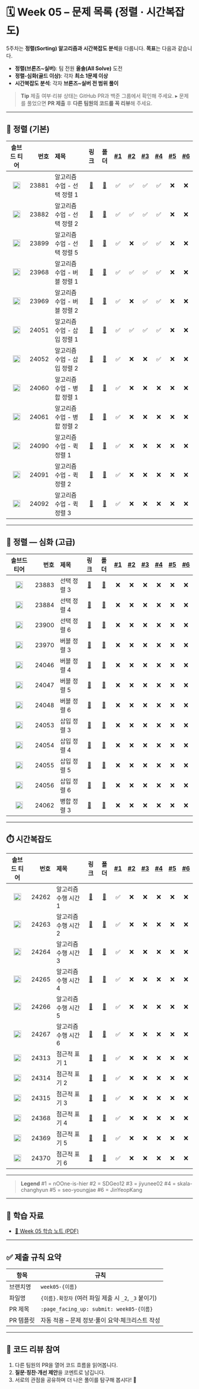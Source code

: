 # 🗓️ Week 05 – 문제 목록 (정렬 · 시간복잡도)

5주차는 **정렬(Sorting) 알고리즘과 시간복잡도 분석**을 다룹니다.
**목표**는 다음과 같습니다.

* **정렬(브론즈\~실버)**: 팀 전원 **올솔(All Solve)** 도전
* **정렬-심화(골드 이상)**: 각자 **최소 1문제 이상**
* **시간복잡도 분석**: 각자 **브론즈\~실버 전 범위 풀이**

> **Tip**
> 제출 여부·리뷰 상태는 GitHub PR과 백준 그룹에서 확인해 주세요.
> ▸ 문제를 풀었으면 **PR 제출** 후 **다른 팀원의 코드를 꼭 리뷰**해 주세요.

---

## 🔢 정렬 (기본)

<!--START:PROGRESS:SORT_BASIC-->

|                               솔브드 티어                               |    번호 | 제목                |                      링크                     |                   폴더                   | <a href="https://github.com/nOOne-is-hier" title="nOOne-is-hier">#1</a> | <a href="https://github.com/SDGeo12" title="SDGeo12">#2</a> | <a href="https://github.com/jiyunee02" title="jiyunee02">#3</a> | <a href="https://github.com/skala-changhyun" title="skala-changhyun">#4</a> | <a href="https://github.com/seo-youngjae" title="seo-youngjae">#5</a> | <a href="https://github.com/JinYeopKang" title="JinYeopKang">#6</a> |
| :----------------------------------------------------------------: | ----: | :---------------- | :-----------------------------------------: | :------------------------------------: | :---------------------------------------------------------------------: | :---------------------------------------------------------: | :-------------------------------------------------------------: | :-------------------------------------------------------------------------: | :-------------------------------------------------------------------: | :-----------------------------------------------------------------: |
| <img src="https://static.solved.ac/tier_small/5.svg" width="20"/> | 23881 | 알고리즘 수업 - 선택 정렬 1 | [🔗](https://www.acmicpc.net/problem/23881) | [📁](./정렬/boj_23881_알고리즘_수업_-_선택_정렬_1) | ✅ | ✅ | ✅ | ✅ | ❌ | ❌ |
| <img src="https://static.solved.ac/tier_small/5.svg" width="20"/> | 23882 | 알고리즘 수업 - 선택 정렬 2 | [🔗](https://www.acmicpc.net/problem/23882) | [📁](./정렬/boj_23882_알고리즘_수업_-_선택_정렬_2) | ✅ | ✅ | ✅ | ✅ | ❌ | ❌ |
| <img src="https://static.solved.ac/tier_small/5.svg" width="20"/> | 23899 | 알고리즘 수업 - 선택 정렬 5 | [🔗](https://www.acmicpc.net/problem/23899) | [📁](./정렬/boj_23899_알고리즘_수업_-_선택_정렬_5) | ✅ | ❌ | ✅ | ✅ | ❌ | ❌ |
| <img src="https://static.solved.ac/tier_small/5.svg" width="20"/> | 23968 | 알고리즘 수업 - 버블 정렬 1 | [🔗](https://www.acmicpc.net/problem/23968) | [📁](./정렬/boj_23968_알고리즘_수업_-_버블_정렬_1) | ✅ | ✅ | ✅ | ✅ | ❌ | ❌ |
| <img src="https://static.solved.ac/tier_small/5.svg" width="20"/> | 23969 | 알고리즘 수업 - 버블 정렬 2 | [🔗](https://www.acmicpc.net/problem/23969) | [📁](./정렬/boj_23969_알고리즘_수업_-_버블_정렬_2) | ✅ | ❌ | ✅ | ✅ | ❌ | ❌ |
| <img src="https://static.solved.ac/tier_small/5.svg" width="20"/> | 24051 | 알고리즘 수업 - 삽입 정렬 1 | [🔗](https://www.acmicpc.net/problem/24051) | [📁](./정렬/boj_24051_알고리즘_수업_-_삽입_정렬_1) | ✅ | ✅ | ✅ | ✅ | ❌ | ❌ |
| <img src="https://static.solved.ac/tier_small/5.svg" width="20"/> | 24052 | 알고리즘 수업 - 삽입 정렬 2 | [🔗](https://www.acmicpc.net/problem/24052) | [📁](./정렬/boj_24052_알고리즘_수업_-_삽입_정렬_2) | ✅ | ❌ | ❌ | ✅ | ❌ | ❌ |
| <img src="https://static.solved.ac/tier_small/8.svg" width="20"/> | 24060 | 알고리즘 수업 - 병합 정렬 1 | [🔗](https://www.acmicpc.net/problem/24060) | [📁](./정렬/boj_24060_알고리즘_수업_-_병합_정렬_1) | ✅ | ❌ | ❌ | ❌ | ❌ | ❌ |
| <img src="https://static.solved.ac/tier_small/7.svg" width="20"/> | 24061 | 알고리즘 수업 - 병합 정렬 2 | [🔗](https://www.acmicpc.net/problem/24061) | [📁](./정렬/boj_24061_알고리즘_수업_-_병합_정렬_2) | ✅ | ❌ | ❌ | ❌ | ❌ | ❌ |
| <img src="https://static.solved.ac/tier_small/6.svg" width="20"/> | 24090 | 알고리즘 수업 - 퀵 정렬 1 | [🔗](https://www.acmicpc.net/problem/24090) | [📁](./정렬/boj_24090_알고리즘_수업_-_퀵_정렬_1) | ✅ | ❌ | ❌ | ❌ | ❌ | ❌ |
| <img src="https://static.solved.ac/tier_small/6.svg" width="20"/> | 24091 | 알고리즘 수업 - 퀵 정렬 2 | [🔗](https://www.acmicpc.net/problem/24091) | [📁](./정렬/boj_24091_알고리즘_수업_-_퀵_정렬_2) | ✅ | ❌ | ❌ | ❌ | ❌ | ❌ |
| <img src="https://static.solved.ac/tier_small/10.svg" width="20"/> | 24092 | 알고리즘 수업 - 퀵 정렬 3 | [🔗](https://www.acmicpc.net/problem/24092) | [📁](./정렬/boj_24092_알고리즘_수업_-_퀵_정렬_3) | ✅ | ❌ | ❌ | ❌ | ❌ | ❌ |

<!--END:PROGRESS:SORT_BASIC-->

---

## 🧠 정렬 — 심화 (고급)

<!--START:PROGRESS:SORT_ADVANCED-->

|                               솔브드 티어                               |    번호 | 제목      |                      링크                     |                폴더               | <a href="https://github.com/nOOne-is-hier" title="nOOne-is-hier">#1</a> | <a href="https://github.com/SDGeo12" title="SDGeo12">#2</a> | <a href="https://github.com/jiyunee02" title="jiyunee02">#3</a> | <a href="https://github.com/skala-changhyun" title="skala-changhyun">#4</a> | <a href="https://github.com/seo-youngjae" title="seo-youngjae">#5</a> | <a href="https://github.com/JinYeopKang" title="JinYeopKang">#6</a> |
| :----------------------------------------------------------------: | ----: | :------ | :-----------------------------------------: | :-----------------------------: | :---------------------------------------------------------------------: | :---------------------------------------------------------: | :-------------------------------------------------------------: | :-------------------------------------------------------------------------: | :-------------------------------------------------------------------: | :-----------------------------------------------------------------: |
| <img src="https://static.solved.ac/tier_small/12.svg" width="20"/> | 23883 | 선택 정렬 3 | [🔗](https://www.acmicpc.net/problem/23883) | [📁](./정렬-심화/boj_23883_선택_정렬_3) | ❌ | ❌ | ❌ | ❌ | ❌ | ❌ |
| <img src="https://static.solved.ac/tier_small/12.svg" width="20"/> | 23884 | 선택 정렬 4 | [🔗](https://www.acmicpc.net/problem/23884) | [📁](./정렬-심화/boj_23884_선택_정렬_4) | ❌ | ❌ | ❌ | ❌ | ❌ | ❌ |
| <img src="https://static.solved.ac/tier_small/13.svg" width="20"/> | 23900 | 선택 정렬 6 | [🔗](https://www.acmicpc.net/problem/23900) | [📁](./정렬-심화/boj_23900_선택_정렬_6) | ❌ | ❌ | ❌ | ❌ | ❌ | ❌ |
| <img src="https://static.solved.ac/tier_small/12.svg" width="20"/> | 23970 | 버블 정렬 3 | [🔗](https://www.acmicpc.net/problem/23970) | [📁](./정렬-심화/boj_23970_버블_정렬_3) | ❌ | ❌ | ❌ | ❌ | ❌ | ❌ |
| <img src="https://static.solved.ac/tier_small/16.svg" width="20"/> | 24046 | 버블 정렬 4 | [🔗](https://www.acmicpc.net/problem/24046) | [📁](./정렬-심화/boj_24046_버블_정렬_4) | ❌ | ❌ | ❌ | ❌ | ❌ | ❌ |
| <img src="https://static.solved.ac/tier_small/16.svg" width="20"/> | 24047 | 버블 정렬 5 | [🔗](https://www.acmicpc.net/problem/24047) | [📁](./정렬-심화/boj_24047_버블_정렬_5) | ❌ | ❌ | ❌ | ❌ | ❌ | ❌ |
| <img src="https://static.solved.ac/tier_small/16.svg" width="20"/> | 24048 | 버블 정렬 6 | [🔗](https://www.acmicpc.net/problem/24048) | [📁](./정렬-심화/boj_24048_버블_정렬_6) | ❌ | ❌ | ❌ | ❌ | ❌ | ❌ |
| <img src="https://static.solved.ac/tier_small/11.svg" width="20"/> | 24053 | 삽입 정렬 3 | [🔗](https://www.acmicpc.net/problem/24053) | [📁](./정렬-심화/boj_24053_삽입_정렬_3) | ❌ | ❌ | ❌ | ❌ | ❌ | ❌ |
| <img src="https://static.solved.ac/tier_small/17.svg" width="20"/> | 24054 | 삽입 정렬 4 | [🔗](https://www.acmicpc.net/problem/24054) | [📁](./정렬-심화/boj_24054_삽입_정렬_4) | ❌ | ❌ | ❌ | ❌ | ❌ | ❌ |
| <img src="https://static.solved.ac/tier_small/17.svg" width="20"/> | 24055 | 삽입 정렬 5 | [🔗](https://www.acmicpc.net/problem/24055) | [📁](./정렬-심화/boj_24055_삽입_정렬_5) | ❌ | ❌ | ❌ | ❌ | ❌ | ❌ |
| <img src="https://static.solved.ac/tier_small/14.svg" width="20"/> | 24056 | 삽입 정렬 6 | [🔗](https://www.acmicpc.net/problem/24056) | [📁](./정렬-심화/boj_24056_삽입_정렬_6) | ❌ | ❌ | ❌ | ❌ | ❌ | ❌ |
| <img src="https://static.solved.ac/tier_small/11.svg" width="20"/> | 24062 | 병합 정렬 3 | [🔗](https://www.acmicpc.net/problem/24062) | [📁](./정렬-심화/boj_24062_병합_정렬_3) | ❌ | ❌ | ❌ | ❌ | ❌ | ❌ |

<!--END:PROGRESS:SORT_ADVANCED-->

---

## ⏱️ 시간복잡도

<!--START:PROGRESS:COMPLEXITY-->

|                               솔브드 티어                               |    번호 | 제목           |                      링크                     |                  폴더                  | <a href="https://github.com/nOOne-is-hier" title="nOOne-is-hier">#1</a> | <a href="https://github.com/SDGeo12" title="SDGeo12">#2</a> | <a href="https://github.com/jiyunee02" title="jiyunee02">#3</a> | <a href="https://github.com/skala-changhyun" title="skala-changhyun">#4</a> | <a href="https://github.com/seo-youngjae" title="seo-youngjae">#5</a> | <a href="https://github.com/JinYeopKang" title="JinYeopKang">#6</a> |
| :----------------------------------------------------------------: | ----: | :----------- | :-----------------------------------------: | :----------------------------------: | :---------------------------------------------------------------------: | :---------------------------------------------------------: | :-------------------------------------------------------------: | :-------------------------------------------------------------------------: | :-------------------------------------------------------------------: | :-----------------------------------------------------------------: |
| <img src="https://static.solved.ac/tier_small/1.svg" width="20"/> | 24262 | 알고리즘 수행 시간 1 | [🔗](https://www.acmicpc.net/problem/24262) | [📁](./시간복잡도/boj_24262_알고리즘_수행_시간_1) | ✅ | ❌ | ❌ | ❌ | ❌ | ❌ |
| <img src="https://static.solved.ac/tier_small/2.svg" width="20"/> | 24263 | 알고리즘 수행 시간 2 | [🔗](https://www.acmicpc.net/problem/24263) | [📁](./시간복잡도/boj_24263_알고리즘_수행_시간_2) | ✅ | ❌ | ❌ | ❌ | ❌ | ❌ |
| <img src="https://static.solved.ac/tier_small/3.svg" width="20"/> | 24264 | 알고리즘 수행 시간 3 | [🔗](https://www.acmicpc.net/problem/24264) | [📁](./시간복잡도/boj_24264_알고리즘_수행_시간_3) | ✅ | ❌ | ❌ | ❌ | ❌ | ❌ |
| <img src="https://static.solved.ac/tier_small/3.svg" width="20"/> | 24265 | 알고리즘 수행 시간 4 | [🔗](https://www.acmicpc.net/problem/24265) | [📁](./시간복잡도/boj_24265_알고리즘_수행_시간_4) | ✅ | ❌ | ❌ | ❌ | ❌ | ❌ |
| <img src="https://static.solved.ac/tier_small/3.svg" width="20"/> | 24266 | 알고리즘 수행 시간 5 | [🔗](https://www.acmicpc.net/problem/24266) | [📁](./시간복잡도/boj_24266_알고리즘_수행_시간_5) | ✅ | ❌ | ❌ | ❌ | ❌ | ❌ |
| <img src="https://static.solved.ac/tier_small/4.svg" width="20"/> | 24267 | 알고리즘 수행 시간 6 | [🔗](https://www.acmicpc.net/problem/24267) | [📁](./시간복잡도/boj_24267_알고리즘_수행_시간_6) | ✅ | ❌ | ❌ | ❌ | ❌ | ❌ |
| <img src="https://static.solved.ac/tier_small/6.svg" width="20"/> | 24313 | 점근적 표기 1 | [🔗](https://www.acmicpc.net/problem/24313) | [📁](./시간복잡도/boj_24313_점근적_표기_1) | ✅ | ❌ | ❌ | ❌ | ❌ | ❌ |
| <img src="https://static.solved.ac/tier_small/6.svg" width="20"/> | 24314 | 점근적 표기 2 | [🔗](https://www.acmicpc.net/problem/24314) | [📁](./시간복잡도/boj_24314_점근적_표기_2) | ✅ | ❌ | ❌ | ❌ | ❌ | ❌ |
| <img src="https://static.solved.ac/tier_small/7.svg" width="20"/> | 24315 | 점근적 표기 3 | [🔗](https://www.acmicpc.net/problem/24315) | [📁](./시간복잡도/boj_24315_점근적_표기_3) | ✅ | ❌ | ❌ | ❌ | ❌ | ❌ |
| <img src="https://static.solved.ac/tier_small/10.svg" width="20"/> | 24368 | 점근적 표기 4 | [🔗](https://www.acmicpc.net/problem/24368) | [📁](./시간복잡도/boj_24368_점근적_표기_4) | ✅ | ❌ | ❌ | ❌ | ❌ | ❌ |
| <img src="https://static.solved.ac/tier_small/10.svg" width="20"/> | 24369 | 점근적 표기 5 | [🔗](https://www.acmicpc.net/problem/24369) | [📁](./시간복잡도/boj_24369_점근적_표기_5) | ✅ | ❌ | ❌ | ❌ | ❌ | ❌ |
| <img src="https://static.solved.ac/tier_small/10.svg" width="20"/> | 24370 | 점근적 표기 6 | [🔗](https://www.acmicpc.net/problem/24370) | [📁](./시간복잡도/boj_24370_점근적_표기_6) | ✅ | ❌ | ❌ | ❌ | ❌ | ❌ |

<!--END:PROGRESS:COMPLEXITY-->

---

> **Legend**
> \#1 = nOOne-is-hier
> \#2 = SDGeo12
> \#3 = jiyunee02
> \#4 = skala-changhyun
> \#5 = seo-youngjae
> \#6 = JinYeopKang

---

## 📝 학습 자료

* [📄 Week 05 학습 노트 (PDF)](../../docs/study-note-week05.pdf)

---

## ✅ 제출 규칙 요약

| 항목     | 규칙                                     |
| ------ | -------------------------------------- |
| 브랜치명   | `week05-{이름}`                          |
| 파일명    | `{이름}.확장자` (여러 파일 제출 시 `_2`, `_3` 붙이기) |
| PR 제목  | `:page_facing_up: submit: week05-{이름}` |
| PR 템플릿 | 자동 적용 – 문제 정보·풀이 요약·체크리스트 작성           |

---

## 💬 코드 리뷰 참여

1. 다른 팀원의 PR을 열어 코드 흐름을 읽어봅니다.
2. **질문·칭찬·개선 제안**을 코멘트로 남깁니다.
3. 서로의 관점을 공유하며 더 나은 풀이를 탐구해 봅시다! 🚀
